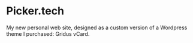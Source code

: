 # Picker.tech

My new personal web site, designed as a custom version of a Wordpress theme I purchased: Gridus vCard.
